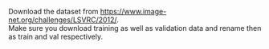 Download the dataset from https://www.image-net.org/challenges/LSVRC/2012/.  
Make sure you download training as well as validation data and rename then as train and val respectively.  
